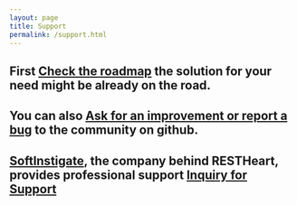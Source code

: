 ```yaml
---
layout: page
title: Support
permalink: /support.html
---
```


## First <a class="btn btn-info btn-small" href="https://softinstigate.atlassian.net/issues/?filter=10403" target="_blank">Check the roadmap</a> the solution for your need might be already on the road. 

## You can also <a class="btn btn-info" href="https://github.com/SoftInstigate/restheart/issues/new">Ask for an improvement or report a bug</a> to the community on github.

## [SoftInstigate](http://www.softinstigate.com), the company behind __RESTHeart__, provides professional support <a class="btn btn-info" href="mailto:info@softinstigate.com?subject=RESTHeart%20Professional%20Service%20Inquiry">Inquiry for Support</a>

